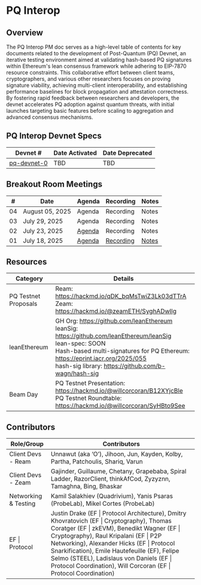 # PQ Interop

## Overview
The PQ Interop PM doc serves as a high-level table of contents for key documents related to the development of Post-Quantum (PQ) Devnet, an iterative testing environment aimed at validating hash-based PQ signatures within Ethereum's lean consensus framework while adhering to EIP-7870 resource constraints. This collaborative effort between client teams, cryptographers, and various other researchers focuses on proving signature viability, achieving multi-client interoperability, and establishing performance baselines for block propagation and attestation correctness. By fostering rapid feedback between researchers and developers, the devnet accelerates PQ adoption against quantum threats, with initial launches targeting basic features before scaling to aggregation and advanced consensus mechanisms.


## PQ Interop Devnet Specs

| Devnet # | Date Activated | Date Deprecated |
| -- | -- | -- |
| [pq-devnet-0](pq-devnet-0.md) | TBD | TBD |


## Breakout Room Meetings

| # | Date | Agenda | Recording | Notes |
| -- | --| -- | -- | -- |
| 04 | August 05, 2025 | Agenda | Recording | Notes |
| 03 | July 29, 2025 | Agenda | Recording | Notes |
| 02 | July 23, 2025 | [Agenda](https://github.com/ethereum/pm/issues/1632) | Recording | Notes |
| 01 | July 18, 2025 | [Agenda](https://github.com/ethereum/pm/issues/1631) | [Recording](https://www.youtube.com/watch?v=AeCY-vabyuY) | [Notes](meetings/meeting-01.md) |

## Resources

| Category                  | Details |
|---------------------------|---------|
| PQ Testnet Proposals     | Ream: https://hackmd.io/qDK_bqMsTwiZ3Lk03dTTrA <br> Zeam: https://hackmd.io/@zeamETH/SyghADwIlg |
| leanEthereum             | GH Org: https://github.com/leanEthereum <br> leanSig: https://github.com/leanEthereum/leanSig <br> lean-spec: SOON <br> Hash-based multi-signatures for PQ Ethereum: https://eprint.iacr.org/2025/055 <br> hash-sig library: https://github.com/b-wagn/hash-sig |
| Beam Day                 | PQ Testnet Presentation: https://hackmd.io/@willcorcoran/B12XYjcBle <br> PQ Testnet Roundtable: https://hackmd.io/@willcorcoran/SyHBto9See |

## Contributors

| Role/Group               | Contributors |
|--------------------------|--------------|
| Client Devs - Ream      | Unnawut (aka ‘O’), Jihoon, Jun, Kayden, Kolby, Partha, Patchoulis, Shariq, Varun |
| Client Devs - Zeam      | Gajinder, Guillaume, Chetany, Grapebaba, Spiral Ladder, RazorClient, thinkAfCod, Zyzyznn, Tamaghna, Bing, Bhaskar |
| Networking & Testing    | Kamil Salakhiev (Quadrivium), Yanis Psaras (ProbeLab), Mikel Cortes (ProbeLab) |
| EF \| Protocol          | Justin Drake (EF \| Protocol Architecture), Dmitry Khovratovich (EF \| Cryptography), Thomas Coratger (EF \| zkEVM), Benedikt Wagner (EF \| Cryptography), Raul Kripalani (EF \| P2P Networking), Alexander Hicks (EF \| Protocol Snarkification), Emile Hautefeuille (EF), Felipe Selmo (STEEL),  Ladislaus von Daniels (EF \| Protocol Coordination), Will Corcoran (EF \| Protocol Coordination) |

